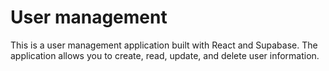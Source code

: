 # User management
 This is a user management application built with React and Supabase. The application allows you to create, read, update, and delete user information.

